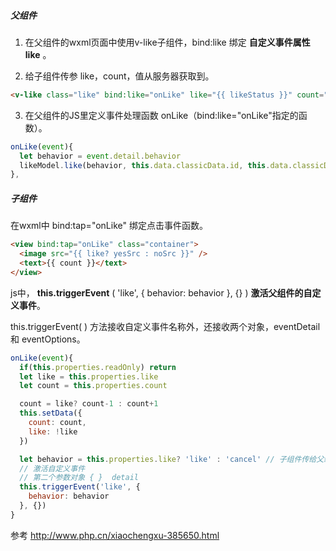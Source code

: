 ##### 父组件

1. 在父组件的wxml页面中使用v-like子组件，bind:like 绑定 **自定义事件属性 like** 。

2. 给子组件传参 like，count，值从服务器获取到。

```html
<v-like class="like" bind:like="onLike" like="{{ likeStatus }}" count="{{ likeCount }}"/>
```

3. 在父组件的JS里定义事件处理函数 onLike（bind:like="onLike"指定的函数）。

```js
onLike(event){
  let behavior = event.detail.behavior
  likeModel.like(behavior, this.data.classicData.id, this.data.classicData.type)
},
```



##### 子组件

在wxml中 bind:tap="onLike"  绑定点击事件函数。

```html
<view bind:tap="onLike" class="container">
  <image src="{{ like? yesSrc : noSrc }}" />
  <text>{{ count }}</text>
</view>
```

js中， **this.triggerEvent** ( 'like', { behavior: behavior }, {} )  **激活父组件的自定义事件**。

this.triggerEvent( ) 方法接收自定义事件名称外，还接收两个对象，eventDetail 和 eventOptions。

```js
onLike(event){
  if(this.properties.readOnly) return
  let like = this.properties.like
  let count = this.properties.count

  count = like? count-1 : count+1
  this.setData({
    count: count,
    like: !like
  })

  let behavior = this.properties.like? 'like' : 'cancel' // 子组件传给父组件
  // 激活自定义事件
  // 第二个参数对象 { }  detail
  this.triggerEvent('like', {  
    behavior: behavior
  }, {})
}
```

参考 <http://www.php.cn/xiaochengxu-385650.html>

